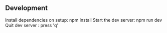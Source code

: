 ## Development
Install dependencies on setup: npm install
Start the dev server: npm run dev
Quit dev server : press 'q'